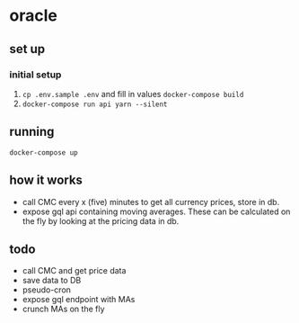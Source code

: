 # oracle

## set up

### initial setup

1. `cp .env.sample .env` and fill in values
`docker-compose build`
2. `docker-compose run api yarn --silent`


## running

`docker-compose up`

## how it works

- call CMC every x (five) minutes to get all currency prices, store in db.
- expose gql api containing moving averages. These can be calculated on the fly by looking at the pricing data in db.

## todo

- call CMC and get price data
- save data to DB
- pseudo-cron
- expose gql endpoint with MAs
- crunch MAs on the fly